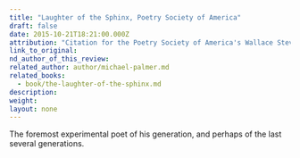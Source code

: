 ```yaml
---
title: "Laughter of the Sphinx, Poetry Society of America"
draft: false
date: 2015-10-21T18:21:00.000Z
attribution: "Citation for the Poetry Society of America's Wallace Stevens Award"
link_to_original:
nd_author_of_this_review:
related_author: author/michael-palmer.md
related_books:
  - book/the-laughter-of-the-sphinx.md
description:
weight:
layout: none
---
```

The foremost experimental poet of his generation, and perhaps of the last several generations.

